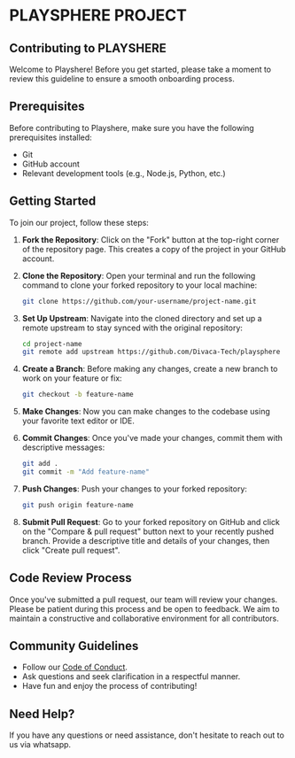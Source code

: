 # PLAYSPHERE PROJECT
## Contributing to PLAYSHERE

Welcome to Playshere! Before you get started, please take a moment to review this guideline to ensure a smooth onboarding process.

## Prerequisites

Before contributing to Playshere, make sure you have the following prerequisites installed:

- Git
- GitHub account
- Relevant development tools (e.g., Node.js, Python, etc.)

## Getting Started

To join our project, follow these steps:

1. **Fork the Repository**: Click on the "Fork" button at the top-right corner of the repository page. This creates a copy of the project in your GitHub account.

2. **Clone the Repository**: Open your terminal and run the following command to clone your forked repository to your local machine:
   ```bash
   git clone https://github.com/your-username/project-name.git
   ```

3. **Set Up Upstream**: Navigate into the cloned directory and set up a remote upstream to stay synced with the original repository:
   ```bash
   cd project-name
   git remote add upstream https://github.com/Divaca-Tech/playsphere
   ```

4. **Create a Branch**: Before making any changes, create a new branch to work on your feature or fix:
   ```bash
   git checkout -b feature-name
   ```

5. **Make Changes**: Now you can make changes to the codebase using your favorite text editor or IDE.

6. **Commit Changes**: Once you've made your changes, commit them with descriptive messages:
   ```bash
   git add .
   git commit -m "Add feature-name"
   ```

7. **Push Changes**: Push your changes to your forked repository:
   ```bash
   git push origin feature-name
   ```

8. **Submit Pull Request**: Go to your forked repository on GitHub and click on the "Compare & pull request" button next to your recently pushed branch. Provide a descriptive title and details of your changes, then click "Create pull request".

## Code Review Process

Once you've submitted a pull request, our team will review your changes. Please be patient during this process and be open to feedback. We aim to maintain a constructive and collaborative environment for all contributors.

## Community Guidelines

- Follow our [Code of Conduct](CODE_OF_CONDUCT.md).
- Ask questions and seek clarification in a respectful manner.
- Have fun and enjoy the process of contributing!

## Need Help?

If you have any questions or need assistance, don't hesitate to reach out to us via whatsapp.
